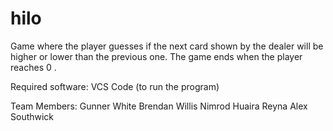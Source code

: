 # hilo

Game where the player guesses if the next card shown by the dealer will be higher or lower than the previous one. The game ends when the player reaches 0 .

Required software: 
VCS Code (to run the program)

Team Members:
Gunner White
Brendan Willis
Nimrod Huaira Reyna
Alex Southwick
